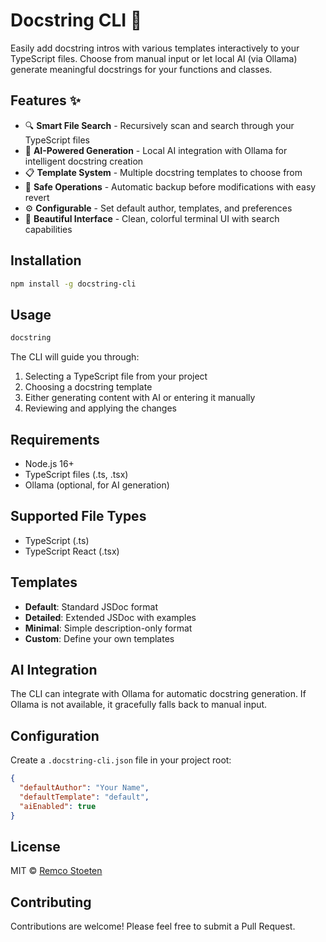 # Docstring CLI 🚀

Easily add docstring intros with various templates interactively to your TypeScript files. Choose from manual input or let local AI (via Ollama) generate meaningful docstrings for your functions and classes.

## Features ✨

- 🔍 **Smart File Search** - Recursively scan and search through your TypeScript files
- 🤖 **AI-Powered Generation** - Local AI integration with Ollama for intelligent docstring creation
- 📋 **Template System** - Multiple docstring templates to choose from
- 💾 **Safe Operations** - Automatic backup before modifications with easy revert
- ⚙️ **Configurable** - Set default author, templates, and preferences
- 🎨 **Beautiful Interface** - Clean, colorful terminal UI with search capabilities

## Installation

```bash
npm install -g docstring-cli
```

## Usage

```bash
docstring
```

The CLI will guide you through:
1. Selecting a TypeScript file from your project
2. Choosing a docstring template
3. Either generating content with AI or entering it manually
4. Reviewing and applying the changes

## Requirements

- Node.js 16+
- TypeScript files (.ts, .tsx)
- Ollama (optional, for AI generation)

## Supported File Types

- TypeScript (.ts)
- TypeScript React (.tsx)

## Templates

- **Default**: Standard JSDoc format
- **Detailed**: Extended JSDoc with examples
- **Minimal**: Simple description-only format
- **Custom**: Define your own templates

## AI Integration

The CLI can integrate with Ollama for automatic docstring generation. If Ollama is not available, it gracefully falls back to manual input.

## Configuration

Create a `.docstring-cli.json` file in your project root:

```json
{
  "defaultAuthor": "Your Name",
  "defaultTemplate": "default",
  "aiEnabled": true
}
```

## License

MIT © [Remco Stoeten](https://github.com/remcostoeten)

## Contributing

Contributions are welcome! Please feel free to submit a Pull Request.
